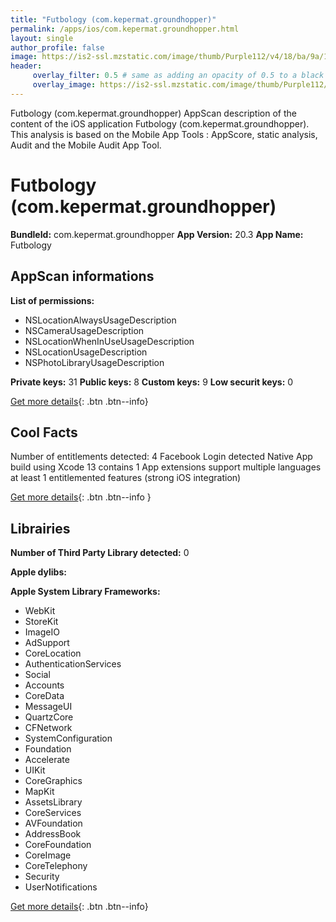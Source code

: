 ```yaml
---
title: "Futbology (com.kepermat.groundhopper)"
permalink: /apps/ios/com.kepermat.groundhopper.html
layout: single
author_profile: false
image: https://is2-ssl.mzstatic.com/image/thumb/Purple112/v4/18/ba/9a/18ba9a67-3ab1-5fa3-d28f-dd7dac49f024/AppIcon-0-0-1x_U007emarketing-0-0-0-2-0-0-sRGB-0-0-0-GLES2_U002c0-512MB-85-220-0-0.png/512x512bb.jpg
header: 
     overlay_filter: 0.5 # same as adding an opacity of 0.5 to a black background
     overlay_image: https://is2-ssl.mzstatic.com/image/thumb/Purple112/v4/18/ba/9a/18ba9a67-3ab1-5fa3-d28f-dd7dac49f024/AppIcon-0-0-1x_U007emarketing-0-0-0-2-0-0-sRGB-0-0-0-GLES2_U002c0-512MB-85-220-0-0.png/512x512bb.jpg
---
```

Futbology (com.kepermat.groundhopper) AppScan description of the content of the iOS application Futbology (com.kepermat.groundhopper). This analysis is based on the Mobile App Tools : AppScore, static analysis, Audit and the Mobile Audit App Tool.

# Futbology (com.kepermat.groundhopper)

**BundleId:** com.kepermat.groundhopper
**App Version:** 20.3
**App Name:** Futbology


## AppScan informations 

**List of permissions:** 
- NSLocationAlwaysUsageDescription
- NSCameraUsageDescription
- NSLocationWhenInUseUsageDescription
- NSLocationUsageDescription
- NSPhotoLibraryUsageDescription
  
  
**Private keys:** 31
**Public keys:** 8
**Custom keys:** 9
**Low securit keys:** 0
  
[Get more details](/pricing.html){: .btn .btn--info}

## Cool Facts

Number of entitlements detected: 4
Facebook Login detected
Native App
build using Xcode 13
contains 1 App extensions
support multiple languages
at least 1 entitlemented features (strong iOS integration)
  
[Get more details](/pricing.html){: .btn .btn--info }

## Librairies 
**Number of Third Party Library detected:** 0


**Apple dylibs:**


**Apple System Library Frameworks:**
- WebKit
- StoreKit
- ImageIO
- AdSupport
- CoreLocation
- AuthenticationServices
- Social
- Accounts
- CoreData
- MessageUI
- QuartzCore
- CFNetwork
- SystemConfiguration
- Foundation
- Accelerate
- UIKit
- CoreGraphics
- MapKit
- AssetsLibrary
- CoreServices
- AVFoundation
- AddressBook
- CoreFoundation
- CoreImage
- CoreTelephony
- Security
- UserNotifications


  
[Get more details](/pricing.html){: .btn .btn--info}

